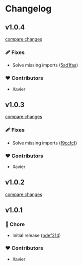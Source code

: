 # Changelog


## v1.0.4

[compare changes](https://github.com/xarenas107/nuxt-uncsrf/compare/v1.0.3...v1.0.4)

### 🩹 Fixes

- Solve missing imports ([5ad1faa](https://github.com/xarenas107/nuxt-uncsrf/commit/5ad1faa))

### ❤️ Contributors

- Xavier

## v1.0.3

[compare changes](https://github.com/xarenas107/nuxt-uncsrf/compare/v1.0.2...v1.0.3)

### 🩹 Fixes

- Solve missing imports ([f9ccfcf](https://github.com/xarenas107/nuxt-uncsrf/commit/f9ccfcf))

### ❤️ Contributors

- Xavier

## v1.0.2

[compare changes](https://github.com/xarenas107/nuxt-uncsrf/compare/v1.0.1...v1.0.2)

## v1.0.1


### 🏡 Chore

- Initial release ([bdef314](https://github.com/xarenas107/nuxt-uncsrf/commit/bdef314))

### ❤️ Contributors

- Xavier

